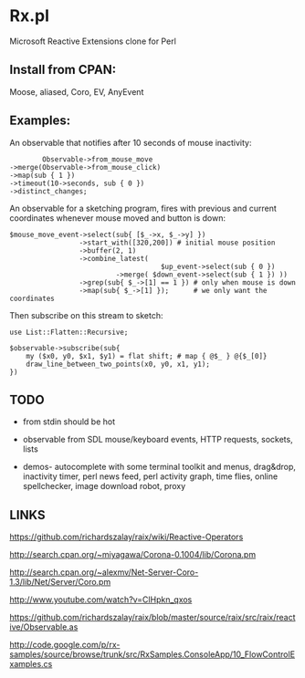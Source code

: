 Rx.pl
=====

Microsoft Reactive Extensions clone for Perl

Install from CPAN:
------------------

Moose, aliased, Coro, EV, AnyEvent

Examples:
---------

An observable that notifies after 10 seconds of mouse inactivity:

            Observable->from_mouse_move
    ->merge(Observable->from_mouse_click)
    ->map(sub { 1 })
    ->timeout(10->seconds, sub { 0 })
    ->distinct_changes;

An observable for a sketching program, fires with previous and current
coordinates whenever mouse moved and button is down:

    $mouse_move_event->select(sub{ [$_->x, $_->y] })  
                     ->start_with([320,200]) # initial mouse position
                     ->buffer(2, 1)
                     ->combine_latest(
                                         $up_event->select(sub { 0 })
                              ->merge( $down_event->select(sub { 1 }) ))
                     ->grep(sub{ $_->[1] == 1 }) # only when mouse is down
                     ->map(sub{ $_->[1] });      # we only want the coordinates

Then subscribe on this stream to sketch:

    use List::Flatten::Recursive;

    $observable->subscribe(sub{
        my ($x0, y0, $x1, $y1) = flat shift; # map { @$_ } @{$_[0]}
        draw_line_between_two_points(x0, y0, x1, y1);
    })

TODO
----

* from stdin should be hot

* observable from SDL mouse/keyboard events, HTTP requests,
  sockets, lists 

* demos- autocomplete with some terminal toolkit and menus, drag&drop,
  inactivity timer, perl news feed, perl activity graph, time flies,
  online spellchecker, image download robot, proxy

LINKS
-----

https://github.com/richardszalay/raix/wiki/Reactive-Operators

http://search.cpan.org/~miyagawa/Corona-0.1004/lib/Corona.pm

http://search.cpan.org/~alexmv/Net-Server-Coro-1.3/lib/Net/Server/Coro.pm

http://www.youtube.com/watch?v=ClHpkn_qxos

https://github.com/richardszalay/raix/blob/master/source/raix/src/raix/reactive/Observable.as

http://code.google.com/p/rx-samples/source/browse/trunk/src/RxSamples.ConsoleApp/10_FlowControlExamples.cs


